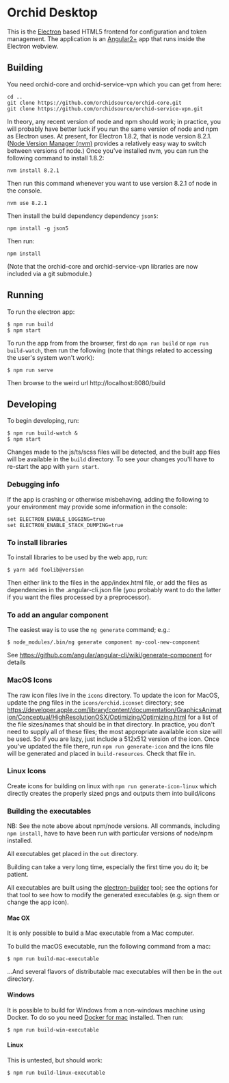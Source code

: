 # Orchid Desktop

This is the [Electron](https://electron.atom.io/) based HTML5 frontend for configuration and token management. The application is an [Angular2+](https://angular.io/) app that runs inside the Electron webview.

## Building
You need orchid-core and orchid-service-vpn which you can get from here:

    cd ..
    git clone https://github.com/orchidsource/orchid-core.git
    git clone https://github.com/orchidsource/orchid-service-vpn.git

In theory, any recent version of node and npm should work; in practice, you will probably have better luck if you run the same version of node and npm as Electron uses. At present, for Electron 1.8.2, that is node version 8.2.1. ([Node Version Manager (nvm)](https://github.com/creationix/nvm) provides a relatively easy way to switch between versions of node.) Once you've installed nvm, you can run the following command to install 1.8.2:

    nvm install 8.2.1

Then run this command whenever you want to use version 8.2.1 of node in the console.

    nvm use 8.2.1

Then install the build dependency dependency `json5`:

    npm install -g json5

Then run:

    npm install

(Note that the orchid-core and orchid-service-vpn libraries are now included via a git submodule.)

## Running

To run the electron app:

    $ npm run build
    $ npm start

To run the app from from the browser, first do `npm run build` or `npm run build-watch`, then run the following (note that things related to accessing the user's system won't work):

    $ npm run serve

Then browse to the weird url http://localhost:8080/build

## Developing

To begin developing, run:

    $ npm run build-watch &
    $ npm start

Changes made to the js/ts/scss files will be detected, and the built app files will be available in the `build` directory. To see your changes you'll have to re-start the app with `yarn start`.

### Debugging info

If the app is crashing or otherwise misbehaving, adding the following to your environment may provide some information in the console:

    set ELECTRON_ENABLE_LOGGING=true
    set ELECTRON_ENABLE_STACK_DUMPING=true

### To install libraries

To install libraries to be used by the web app, run:

    $ yarn add foolib@version

Then either link to the files in the app/index.html file, or add the files as dependencies in the .angular-cli.json file (you probably want to do the latter if you want the files processed by a preprocessor).

### To add an angular component

The easiest way is to use the `ng generate` command; e.g.:

    $ node_modules/.bin/ng generate component my-cool-new-component

See https://github.com/angular/angular-cli/wiki/generate-component for details


### MacOS Icons

The raw icon files live in the `icons` directory. To update the icon for MacOS, update the png files in the `icons/orchid.iconset` directory; see https://developer.apple.com/library/content/documentation/GraphicsAnimation/Conceptual/HighResolutionOSX/Optimizing/Optimizing.html for a list of the file sizes/names that should be in that directory. In practice, you don't need to supply all of these files; the most appropriate available icon size will be used. So if you are lazy, just include a 512x512 version of the icon. Once you've updated the file there, run `npm run generate-icon` and the icns file will be generated and placed in `build-resources`. Check that file in.


### Linux Icons

Create icons for building on linux with `npm run generate-icon-linux` which directly creates the properly sized pngs and outputs them into build/icons


### Building the executables

NB: See the note above about npm/node versions. All commands, including `npm install`, have to have been run with particular versions of node/npm installed.

All executables get placed in the `out` directory.

Building can take a very long time, especially the first time you do it; be patient.

All executables are built using the [electron-builder](https://www.electron.build/) tool; see the options for that tool to see how to modify the generated executables (e.g. sign them or change the app icon).

#### Mac OX

It is only possible to build a Mac executable from a Mac computer.

To build the macOS executable, run the following command from a mac:

    $ npm run build-mac-executable

...And several flavors of distributable mac executables will then be in the `out` directory.

#### Windows

It is possible to build for Windows from a non-windows machine using Docker. To do so you need [Docker for mac](https://docs.docker.com/docker-for-mac/) installed. Then run:

    $ npm run build-win-executable

#### Linux

This is untested, but should work:

    $ npm run build-linux-executable
